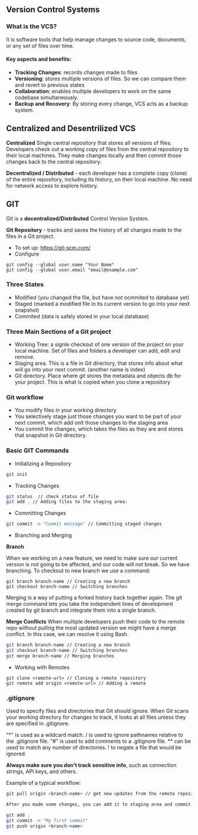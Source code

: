## Version Control Systems

### What is the VCS?

It is software tools that help manage changes to source code, documents, or any set of files over time.

#### Key aspects and benefits:

- **Tracking Changes**: records changes made to files
- **Versioning**: stores multiple versions of files. So we can compare them and revert to previous states
- **Collaboration**: enables multiple developers to work on the same codebase simultaneously.
- **Backup and Recovery**: By storing every change, VCS acts as a backup system.


## Centralized and Desentrilized VCS

**Centralized** Single central repository that stores all versions of files. 
Developers check out a working copy of files from the central repository to their local machines. They make changes locally and then commit those changes back to the central repository.

**Decentralized / Distributed** - each developer has a complete copy (clone) of the entire repository, including its history, on their local machine. No need for network access to explore history.

## GIT

Git is a **decentralized/Distributed** Control Version System. 

**Git Repository** -  tracks and saves the history of all changes made to the files in a Git project. 

- To set up: https://git-scm.com/
- Configure

```
git config --global user.name "Your Name"
git config --global user.email "email@example.com"

```

### Three States

- Modified (you changed the file, but have not ocmmited to database yet)
- Staged (marked a modified file in its current version to go into your next snapshot)
- Commited (data is safely stored in your local database)

### Three Main Sections of a Git project

- Working Tree: a signle checkout of one version of the project on your local machine. Set of files and folders a developer can add, edit and remove.
- Staging area. This is a file in Git directory, that stores info about what will go into your next commit. (another name is index)
- Git directory. Place where git stores the metadata and objects db for your project. This is what is copied when you clone a repository

### Git workflow

- You modify files in your working directory
- You selectively stage just those changes you want to be part of your next commit, which add onlt those changes to the staging area
- You commit the changes, which takes the files as they are and stores that snapshot in Git directory.


### Basic GIT Commands

- Initializing a Repository

```bash
git init
```

- Tracking Changes

```bash
git status  // check status of file
git add . // Adding files to the staging area:
```
- Committing Changes

```bash
git commit -m "Commit message" // Committing staged changes 
```
- Branching and Merging

**Branch**

When we working on a new feature, we need to make sure our current version is not going to be affected, and our code will not break. So we have branching. To checkout to new branch we use a command:
```
git branch branch-name // Creating a new branch
git checkout branch-name // Switching branches 
```

Merging is a way of putting a forked history back together again. The git merge command lets you take the independent lines of development created by git branch and integrate them into a single branch.

**Merge Conflicts**
When multiple developers push their code to the remote repo without pulling the most updated version we might have a merge conflict.
In this case, we can resolve it using Bash. 

```bash
git branch branch-name // Creating a new branch
git checkout branch-name // Switching branches 
git merge branch-name // Merging branches
```

- Working with Remotes

```
git clone <remote-url> // Cloning a remote repository
git remote add origin <remote-url> // Adding a remote

```

### .gitignore 

Used to specify files and directories that Git should ignore. When Git scans your working directory for changes to track, it looks at all files unless they are specified in .gitignore.

 "*" is used as a wildcard match.
/ is used to ignore pathnames relative to the .gitignore file.
"#" is used to add comments to a .gitignore file.
** can be used to match any number of directories.
! to negate a file that would be ignored.



**Always make sure you don't track sensitive info**, such as connection strings, API keys, and others.

Example of a typical workflow:

```bash
git pull origin <branch-name> // get new updates from the remote repository

After you made some changes, you can add it to staging area and commit

git add .
git commit -m "My first commit"
git push origin <branch-name>

```
